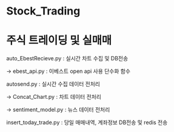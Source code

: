 # Stock_Trading

# 주식 트레이딩 및 실매매

auto_EbestRecieve.py : 실시간 차트 수집 및 DB전송

  -> ebest_api.py :  이베스트 open api 사용 단수화 함수

autosend.py : 실시간 수집 데이터 전처리 

  -> Concat_Chart.py : 차트 데이터 전처리

  -> sentiment_model.py : 뉴스 데이터 전처리

insert_today_trade.py : 당일 매매내역, 계좌정보 DB전송 및 redis 전송
